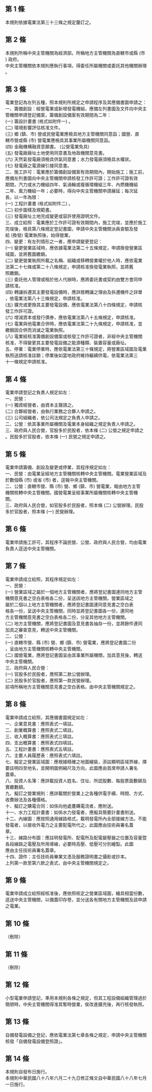 第 1 條
-------
本規則依據電業法第三十三條之規定釐訂之。

第 2 條
-------
本規則所稱中央主管機關為經濟部。所稱地方主管機關為直轄市或縣 (市  
) 政府。  
中央主管機關依本規則應執行事項，得委任所屬機關或委託其他機關辦理  
。

第 3 條
-------
電業登記為左列五種，照本規則所規定之申請程序及其應備書圖申請之：  
一、籌備創設：經營電業或新增發電機組，應備左列書圖及文件向中央主  
    管機關申請登記備案，籌備創設備案有效期間為二年：  
 (一) 籌設計畫書 (格式如附件一) 。  
 (二) 環境影響評估核准文件。  
 (三) 鄉 (鎮、市) 營或民營電業應檢具地方主管機關同意函；國營、直  
      轄市營或縣 (市) 營電業應檢具其事業所屬機關同意函。  
 (四) 金融機構融資意願書。 (公營電業免具)  
 (五) 發電廠廠址土地使用同意書及地政機關意見書。  
 (六) 天然氣發電廠須檢具供氣同意書；水力發電廠須檢具水權狀。  
 (七) 發電廠之電源線引接同意書。  
二、施工許可：電業應於籌備創設備案有效期間內，開始施工；施工前，  
    應備左列書圖向中央主管機關申請核發工作許可證；工作許可證有效  
    期間，汽力或水力機組四年、氣渦輪或複循環機組三年、內燃機機組  
    二年、風力機組一年；必要時，得向中央主管機關申請展延；每次延  
    長，以一年為限：  
 (一) 工程計畫書 (格式如附件二) 。  
 (二) 初步圖樣及規範書。  
 (三) 發電廠址土地完成變更或容許使用證明文件。  
三、成立給照：電業應於工作許可證有效期間內，施工完竣，並應於施工  
    完竣後，檢具第八條規定登記書圖，申請中央主管機關派員查驗及發  
    給 (換發) 電業執照後，始得營業。  
四、變更：有左列情形之一者，應申請變更登記：  
 (一) 變更營業區域時，應依據電業法第二十五條規定，申請換發營業區  
      域圖，並將舊圖繳銷。  
 (二) 變更營業執照所載之名稱、組織或移轉營業權於他人時，應依電業  
      法第二十七條或第二十八條規定，申請核准換發電業執照，並將舊  
      照繳銷。  
 (三) 委託他人管理或租於他人代辦時，應將委託書或契約由雙方會同申  
      請核准。  
 (四) 轉讓拆遷其主要發電設備時，應詳敘轉讓之理由及拆遷機件之詳單  
      ，依電業法第八十三條規定，申請核准。  
 (五) 擴充或更換其主要發電設備，應依電業法第八十四條規定，申請核  
      發工作許可證。  
 (六) 增減資本或發行債券，應依電業法第八十五條規定，申請核准。  
 (七) 電業與他電業合併時，應依電業法第二十九條規定，申請核准，並  
      繳銷因合併而消滅之電業執照。  
 (八) 電業經核准籌備創設備案或核發工作許可證者，非經中央主管機關  
      核准，不得變更其主要發電設備之能源種類、裝置容量或廠址。  
五、停業：電業停業時，應依電業法第三十條規定，將營業區域圖及電業  
    執照送請核准註銷；停業後如當地政府維持繼續供電，依電業法第三  
    十一條規定申請核准。

第 4 條
-------
電業申請登記之負責人規定如左：  
一、民營：  
 (一) 獨資經營者，由資本主聲請之。  
 (二) 合夥經營者，由執行業務之合夥人申請之。  
 (三) 公司組織者，依公司法規定之負責人申請之。  
二、公營：依其事業所屬機關及電業本身組織之規定負責人申請之。  
三、政府與人民合營，官股多於民股者，依本條 (二) 公營之規定申請之  
    。民股多於官股者，依本條 (一) 民營之規定申請之。

第 5 條
-------
電業申請籌備、創設及變更或停業，其程序規定如左：  
一、民營：由電業呈經地方主管機關核轉中央主管機關。電業營業區域及  
    於數個縣 (市) 或省 (市) 者，逕報中央主管機關。  
二、公營：直轄市營、縣 (市) 營、鄉 (鎮、市) 營電業，報由地方主管  
    機關核轉中央主管機關。國營電業呈經事業所屬機關核轉中央主管機  
    關。  
三、政府與人民合營，如官股多於民股者，照本條 (二) 公營辦理。民股  
    多於官股者，照本條 (一) 民營辦理。

第 6 條
-------
電業申請施工許可，其程序不論民營、公營、政府與人民合營，均由電業  
負責人逕送中央主管機關。

第 7 條
-------
電業申請成立給照，其程序規定如左：  
一、民營：  
 (一) 營業區域之屬於一個地方主管機關者，應將登記書圖連同地方主管  
      機關意見書之空白表格各二份，呈送該地方主管機關。營業區域之  
      屬於二個以上地方主管機關者，應將登記書圖連同意見書之空白表  
      格各一份，呈送中央主管機關，同時並將登記書圖各一份，連同地  
      方主管機關意見書之空白表格各二份，分呈其他地方主管機關。  
 (二) 地方主管機關，應將登記書圖及意見書各抽存一份，並將餘件連同  
      加具之審查意見，轉送中央主管機關。  
二、公營：  
 (一) 直轄市營、縣 (市) 營、鄉 (鎮、市) 營電業，應將登記書圖二份  
      ，呈由地方主管機關核轉中央主管機關。  
 (二) 國營電業，應將登記書圖呈由其事業所屬機關，加具意見後，轉送  
      中央主管機關。  
三、政府與人民合營：  
 (一) 官股多於民股者，應照第二款公營辦理。  
 (二) 民股多於官股者，應照第一款民營辦理。  
前項所稱地方主管機關意見書之空白表格，由中央主管機關規定之。

第 8 條
-------
電業申請成立給照，其應備書圖規定如左：  
一、企業意見書：應照表式一填註。  
二、創業概算書：應照表式二填註。  
三、收入概算書：應照表式三填註。  
四、支出概算書：應照表式四填註。  
五、工程計畫書：應照表式五填註。  
六、主要人員履歷表：應照表式六填註。  
七、擬定之營業區域圖：應根據精確之地圖繪裝，添註顯明區域界線，擇  
    要註明四至地名，並開明圖例縮尺及方向，此圖應由首席申請人署名  
    蓋章。  
八、投資人名簿：應詳載投資人姓名、住址、所認股數、每股票面數額及  
    實繳數額。  
九、擬訂之營業規則：應詳載關於營業上之各種供電手續、時間、方式、  
    收費辦法及各種價格。  
十、擬訂之購電合同：如係向他處躉購電流者，應附送。  
十一、水力工程計畫書：如係水力發電者，應擬具簡要計畫書附送。  
十二、內線圖：應按照通用線路格式，載明發電所內全部接線方法。不能  
      發電者，以接收外電力之主要配電所代之。此圖應由技術員署名蓋  
      章。  
十三、線路分布圖：應註明發電所、配電所及配電變壓器之位置及容量暨  
      各段線路之電壓及所用導線，必要時高壓、低壓可分別繪製。此圖  
      應由主任技術員署名蓋章。  
十四、證件：主任技術員畢業文憑及服務證明書之攝影或抄本。  
上列第一款至第六款之表式，由中央主管機關規定之。

第 9 條
-------
電業申請成立給照經核准後，應依照核定之營業區域圖，繪具相當份數，  
逕送中央主管機關，以備蓋印存卷，並分送各有關地方主管機關及該申請  
之電業。

第 10 條
--------
（刪除）

第 11 條
--------
（刪除）

第 12 條
--------
小型電業申請登記，準用本規則各條之規定，但其工程設備組織管理過於  
簡陋時，中央主管機關得准其暫時營業，俟改進擴充後，再行核發執照。

第 13 條
--------
自備發電設備之登記，應依電業法第七章各條之規定，申請中央主管機關  
核發「自備發電設備登照證」。

第 14 條
--------
本規則自發布日施行。  
本規則中華民國八十八年六月二十九日修正條文自中華民國八十八年七月  
一日施行。

